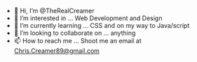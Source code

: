 - 👋 Hi, I’m @TheRealCreamer
- 👀 I’m interested in ... Web Development and Design
- 🌱 I’m currently learning ... CSS and on my way to Java/script
- 💞️ I’m looking to collaborate on ... anything
- 📫 How to reach me ... Shoot me an email at Chris.Creamer89@gmail.com

<!---
TheRealCreamer/TheRealCreamer is a ✨ special ✨ repository because its `README.md` (this file) appears on your GitHub profile.
You can click the Preview link to take a look at your changes.
--->
